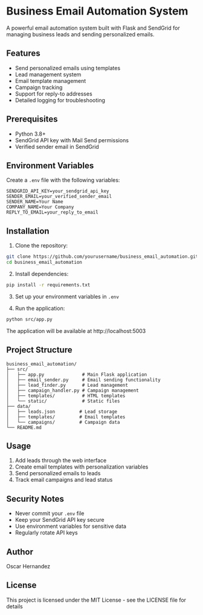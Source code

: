 # Business Email Automation System

A powerful email automation system built with Flask and SendGrid for managing business leads and sending personalized emails.

## Features

- Send personalized emails using templates
- Lead management system
- Email template management
- Campaign tracking
- Support for reply-to addresses
- Detailed logging for troubleshooting

## Prerequisites

- Python 3.8+
- SendGrid API key with Mail Send permissions
- Verified sender email in SendGrid

## Environment Variables

Create a `.env` file with the following variables:

```env
SENDGRID_API_KEY=your_sendgrid_api_key
SENDER_EMAIL=your_verified_sender_email
SENDER_NAME=Your Name
COMPANY_NAME=Your Company
REPLY_TO_EMAIL=your_reply_to_email
```

## Installation

1. Clone the repository:
```bash
git clone https://github.com/yourusername/business_email_automation.git
cd business_email_automation
```

2. Install dependencies:
```bash
pip install -r requirements.txt
```

3. Set up your environment variables in `.env`

4. Run the application:
```bash
python src/app.py
```

The application will be available at http://localhost:5003

## Project Structure

```
business_email_automation/
├── src/
│   ├── app.py              # Main Flask application
│   ├── email_sender.py     # Email sending functionality
│   ├── lead_finder.py      # Lead management
│   ├── campaign_handler.py # Campaign management
│   ├── templates/          # HTML templates
│   └── static/             # Static files
├── data/
│   ├── leads.json         # Lead storage
│   ├── templates/         # Email templates
│   └── campaigns/         # Campaign data
└── README.md
```

## Usage

1. Add leads through the web interface
2. Create email templates with personalization variables
3. Send personalized emails to leads
4. Track email campaigns and lead status

## Security Notes

- Never commit your `.env` file
- Keep your SendGrid API key secure
- Use environment variables for sensitive data
- Regularly rotate API keys

## Author

Oscar Hernandez

## License

This project is licensed under the MIT License - see the LICENSE file for details
